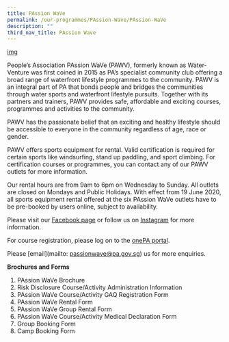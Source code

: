 ```yaml
---
title: PAssion WaVe
permalink: /our-programmes/PAssion-Wave/PAssion-WaVe
description: ""
third_nav_title: PAssion Wave
---
```

[img]()

People’s Association PAssion WaVe (PAWV), formerly known as Water-Venture was first coined in 2015 as PA’s specialist community club offering a broad range of waterfront lifestyle programmes to the community. PAWV is an integral part of PA that bonds people and bridges the communities through water sports and waterfront lifestyle pursuits. Together with its partners and trainers, PAWV provides safe, affordable and exciting courses, programmes and activities to the community.

PAWV has the passionate belief that an exciting and healthy lifestyle should be accessible to everyone in the community regardless of age, race or gender.

PAWV offers sports equipment for rental. Valid certification is required for certain sports like windsurfing, stand up paddling, and sport climbing. For certification courses or programmes, you can contact any of our PAWV outlets for more information.

Our rental hours are from 9am to 6pm on Wednesday to Sunday. All outlets are closed on Mondays and Public Holidays. With effect from 19 June 2020, all sports equipment rental offered at the six PAssion WaVe outlets have to be pre-booked by users online, subject to availability. 

Please visit our [Facebook page](http://www.facebook.com/pa.passionwave) or follow us on [Instagram](https://www.instagram.com/pa.passionwave) for more information.

For course registration, please log on to the [onePA portal](https://www.onepa.gov.sg/).

Please [email](mailto: passionwave@pa.gov.sg) us for more enquiries. 

**Brochures and Forms**

1. PAssion WaVe Brochure
2. Risk Disclosure Course/Activity Administration Information
3. PAssion WaVe Course/Activity GAQ Registration Form
4. PAssion WaVe Rental Form
5. PAssion WaVe Group Rental Form
6. PAssion WaVe Course/Activity Medical Declaration Form
7. Group Booking Form
8. Camp Booking Form